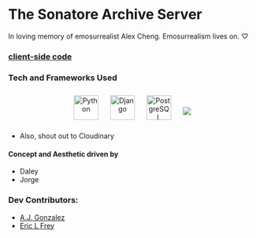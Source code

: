 # The Sonatore Archive Server

In loving memory of emosurrealist Alex Cheng. Emosurrealism lives on. ♡

### [client-side code](https://github.com/Frondgle/thearchive-client)

### Tech and Frameworks Used

<div align="center">  
<a href="https://www.python.org/" target="_blank"><img style="margin: 10px" src="https://profilinator.rishav.dev/skills-assets/python-original.svg" alt="Python" height="50" /></a>  
<a href="https://www.djangoproject.com/" target="_blank"><img style="margin: 10px" src="https://profilinator.rishav.dev/skills-assets/django-original.svg" alt="Django" height="50" /></a>  
<a href="https://www.postgresql.org/" target="_blank"><img style="margin: 10px" src="https://profilinator.rishav.dev/skills-assets/postgresql-original-wordmark.svg" alt="PostgreSQL" height="50" /></a>
<a href ="https://img.shields.io/badge/Heroku-430098?style=for-the-badge&logo=heroku&logoColor=white"><img style="margin:10px" src="https://img.shields.io/badge/Heroku-430098?style=for-the-badge&logo=heroku&logoColor=white" /></a>  
</div>

* Also, shout out to Cloudinary

#### Concept and Aesthetic driven by
* Daley 
* Jorge

### Dev Contributors:
* [A.J. Gonzalez](https://github.com/gonzalez-aj)
* [Eric L Frey](https://github.com/ericlfrey)
